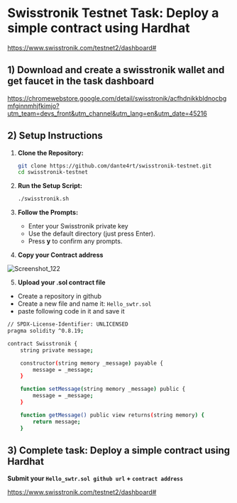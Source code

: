 # Swisstronik Testnet Task: Deploy a simple contract using Hardhat
https://www.swisstronik.com/testnet2/dashboard#

## 1) Download and create a swisstronik wallet and get faucet in the task dashboard
https://chromewebstore.google.com/detail/swisstronik/acfhdnikkbldnocbgmfginnmhjfkimjo?utm_team=devs_front&utm_channel&utm_lang=en&utm_date=45216

## 2) Setup Instructions

1. **Clone the Repository:**

    ```sh
    git clone https://github.com/dante4rt/swisstronik-testnet.git
    cd swisstronik-testnet
    ```

2. **Run the Setup Script:**

    ```sh
    ./swisstronik.sh
    ```

3. **Follow the Prompts:**

    - Enter your Swisstronik private key
    - Use the default directory (just press Enter).
    - Press **y** to confirm any prompts.
  
4. **Copy your Contract address**

![Screenshot_122](https://github.com/user-attachments/assets/146f84cb-c210-42bf-9066-2779e4d5e145)


5. **Upload your .sol contract file**

- Create a repository in github
- Create a new file and name it: `Hello_swtr.sol`
- paste following code in it and save it
```sh
// SPDX-License-Identifier: UNLICENSED
pragma solidity ^0.8.19;

contract Swisstronik {
    string private message;

    constructor(string memory _message) payable {
        message = _message;
    }

    function setMessage(string memory _message) public {
        message = _message;
    }

    function getMessage() public view returns(string memory) {
        return message;
    }
```
## 3) Complete task: Deploy a simple contract using Hardhat
**Submit your `Hello_swtr.sol github url` + `contract address`**

https://www.swisstronik.com/testnet2/dashboard#
